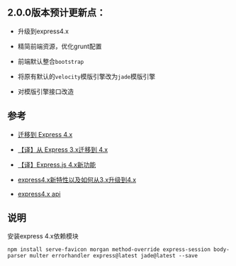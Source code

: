## 2.0.0版本预计更新点：

- 升级到express4.x

- 精简前端资源，优化grunt配置

- 前端默认整合`bootstrap`

- 将原有默认的`velocity`模版引擎改为`jade`模版引擎

- 对模版引擎接口改造

## 参考

- [迁移到 Express 4.x](http://www.cnblogs.com/haogj/p/3985438.html)

- [【译】从 Express 3.x迁移到 4.x](http://segmentfault.com/a/1190000000603327)

- [【译】Express.js 4.x新功能](http://segmentfault.com/a/1190000000603325)

- [express4.x新特性以及如何从3.x升级到4.x](http://jser.me/2014/03/18/express4.x%E6%96%B0%E7%89%B9%E6%80%A7%E4%BB%A5%E5%8F%8A%E5%A6%82%E4%BD%95%E4%BB%8E3.x%E5%8D%87%E7%BA%A7%E5%88%B04.x.html)

- [express4.x api](http://expressjs.com/4x/api.html)

## 说明

安装express 4.x依赖模块

`npm install serve-favicon morgan method-override express-session body-parser multer errorhandler express@latest jade@latest --save`